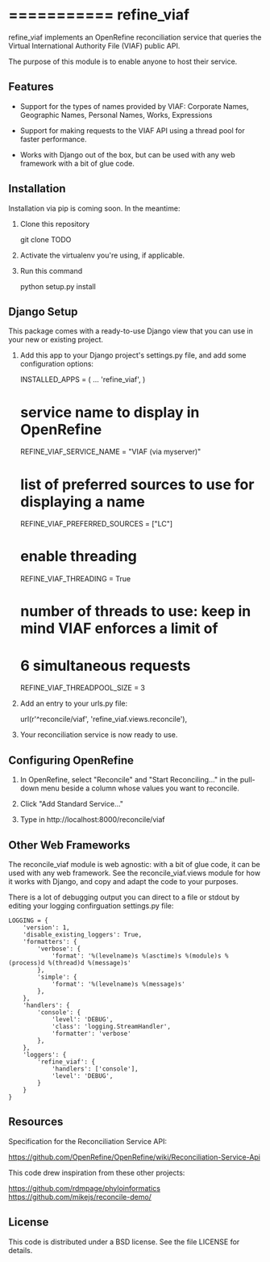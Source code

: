
===========
refine_viaf
===========

refine_viaf implements an OpenRefine reconciliation service that
queries the Virtual International Authority File (VIAF) public
API.

The purpose of this module is to enable anyone to host their service.

Features
--------

* Support for the types of names provided by VIAF: Corporate Names,
  Geographic Names, Personal Names, Works, Expressions

* Support for making requests to the VIAF API using a thread pool for
  faster performance.

* Works with Django out of the box, but can be used with any web
  framework with a bit of glue code.

  
Installation
------------

Installation via pip is coming soon. In the meantime:

1. Clone this repository

    git clone TODO

2. Activate the virtualenv you're using, if applicable.

2. Run this command

    python setup.py install

Django Setup
------------

This package comes with a ready-to-use Django view that you can use in
your new or existing project.

1. Add this app to your Django project's settings.py file, and add
   some configuration options:

    INSTALLED_APPS = (
        ...
        'refine_viaf',
    )

    # service name to display in OpenRefine
    REFINE_VIAF_SERVICE_NAME = "VIAF (via myserver)"
    # list of preferred sources to use for displaying a name
    REFINE_VIAF_PREFERRED_SOURCES = ["LC"]
    # enable threading
    REFINE_VIAF_THREADING = True
    # number of threads to use: keep in mind VIAF enforces a limit of
    # 6 simultaneous requests
    REFINE_VIAF_THREADPOOL_SIZE = 3

2. Add an entry to your urls.py file:

   url(r'^reconcile/viaf', 'refine_viaf.views.reconcile'),

3. Your reconciliation service is now ready to use.

Configuring OpenRefine
----------------------

1. In OpenRefine, select "Reconcile" and "Start Reconciling..." in the
   pull-down menu beside a column whose values you want to reconcile.

2. Click "Add Standard Service..."

3. Type in http://localhost:8000/reconcile/viaf

Other Web Frameworks
--------------------

The reconcile_viaf module is web agnostic: with a bit of glue code, it
can be used with any web framework. See the reconcile_viaf.views
module for how it works with Django, and copy and adapt the code to
your purposes.

There is a lot of debugging output you can direct to a file or stdout
by editing your logging confirguation settings.py file:

    LOGGING = {
        'version': 1,
        'disable_existing_loggers': True,
        'formatters': {
            'verbose': {
                'format': '%(levelname)s %(asctime)s %(module)s %(process)d %(thread)d %(message)s'
            },
            'simple': {
                'format': '%(levelname)s %(message)s'
            },
        },
        'handlers': {
            'console': {
                'level': 'DEBUG',
                'class': 'logging.StreamHandler',
                'formatter': 'verbose'
            },
        },
        'loggers': {
            'refine_viaf': {
                'handlers': ['console'],
                'level': 'DEBUG',
            }
        }
    }


Resources
---------

Specification for the Reconciliation Service API:

https://github.com/OpenRefine/OpenRefine/wiki/Reconciliation-Service-Api

This code drew inspiration from these other projects:

https://github.com/rdmpage/phyloinformatics
https://github.com/mikejs/reconcile-demo/

License
-------

This code is distributed under a BSD license. See the file LICENSE for
details.
